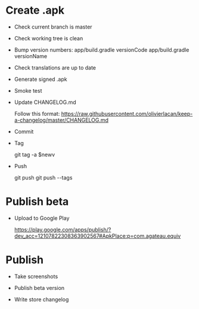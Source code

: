 # Create .apk

- Check current branch is master

- Check working tree is clean

- Bump version numbers:
    app/build.gradle versionCode
    app/build.gradle versionName

- Check translations are up to date

- Generate signed .apk

- Smoke test

- Update CHANGELOG.md

    Follow this format: <https://raw.githubusercontent.com/olivierlacan/keep-a-changelog/master/CHANGELOG.md>

- Commit

- Tag

    git tag -a $newv

- Push

    git push
    git push --tags

# Publish beta

- Upload to Google Play

    <https://play.google.com/apps/publish/?dev_acc=12107822308363902567#ApkPlace:p=com.agateau.equiv>

# Publish

- Take screenshots

- Publish beta version

- Write store changelog
